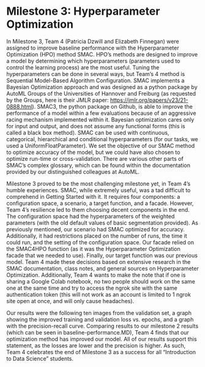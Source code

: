 # Milestone 3: Hyperparameter Optimization
In Milestone 3, Team 4 (Patricia Dzwill and Elizabeth Finnegan) were assigned to improve baseline performance with the Hyperparameter Optimization (HPO) method SMAC. HPO’s methods are designed to improve a model by determining which hyperparameters (parameters used to control the learning process) are the most useful. Tuning the hyperparameters can be done in several ways, but Team’s 4 method is Sequential Model-Based Algorithm Configuration.  SMAC implements a Bayesian Optimization approach and was designed as a python package by AutoML Groups of the Universities of Hannover and Freiburg (as requested by the Groups, here is their JMLR paper: https://jmlr.org/papers/v23/21-0888.html). SMAC3, the python package on Github, is able to improve the performance of a model within a few evaluations because of an aggressive racing mechanism implemented within it. Bayesian optimization cares only for input and output, and does not assume any functional forms (this is called a black box method). SMAC can be used with continuous, categorical, hierarchical and conditional hyperparameters (for our tasks, we used a UniformFloatParameter). We set the objective of our SMAC method to optimize accuracy of the model, but we could have also chosen to optimize run-time or cross-validation. There are various other parts of SMAC’s complex glossary, which can be found within the documentation provided by our distinguished colleagues at AutoML.



Milestone 3 proved to be the most challenging milestone yet, in Team 4’s humble experiences. SMAC, while extremely useful, was a tad difficult to comprehend in Getting Started with it. It requires four components: a configuration space, a scenario, a target function, and a facade. However, Team 4’s resilience led to them choosing decent components in the end. The configuration space had the hyperparameters of the weighted parameters (with the old default values of basic segmentation provided). As previously mentioned, our scenario had SMAC optimized for accuracy. Additionally, it had restrictions placed on the number of runs, the time it could run, and the setting of the configuration space. Our facade relied on the SMAC4HPO function (as it was the Hyperparameter Optimization facade that we needed to use). Finally, our target function was our previous model. Team 4 made these decisions based on extensive research in the SMAC documentation, class notes, and general sources on Hyperparameter Optimization. Additionally, Team 4 wants to make the note that if one is sharing a Google Colab notebook, no two people should work on the same one at the same time and try to access the ngrok site with the same authentication token (this will not work as an account is limited to 1 ngrok site open at once, and will only cause headaches). 



Our results were the following ten images from the validation set, a graph showing the improved training and validation loss vs. epochs, and a graph with the precision-recall curve. Comparing results to our milestone 2 results (which can be seen in baseline-performance.MD), Team 4 finds that our optimization method has improved our model. All of our results support this statement, as the losses are lower and the precision is higher. As such, Team 4 celebrates the end of Milestone 3 as a success for all “Introduction to Data Science” students. 
